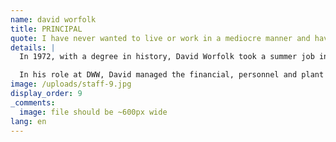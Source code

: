 ```yaml
---
name: david worfolk
title: PRINCIPAL
quote: I have never wanted to live or work in a mediocre manner and have always sought to challenge myself to achieve the next level of quality, beauty and perfection.
details: |
  In 1972, with a degree in history, David Worfolk took a summer job in Connecticut helping to convert an old foundry into a full residence and immediately fell for the craft of carpentry. Ten years later, he started Design Woodworking in Lodi, California providing high-end custom architectural woodworking to Bay Area homeowners. In 1989, Stefan Sekula joined David and together they consistently grew DWW to lead the market until they merged with Merritt in 2016.

  In his role at DWW, David managed the financial, personnel and plant operations, as well as shared in project responsibilities regarding contracts, communications and project oversight. David takes great pride in nurturing and supporting a loyal workforce who share his commitment to quality, service and cooperation.
image: /uploads/staff-9.jpg
display_order: 9
_comments:
  image: file should be ~600px wide
lang: en
---
```



